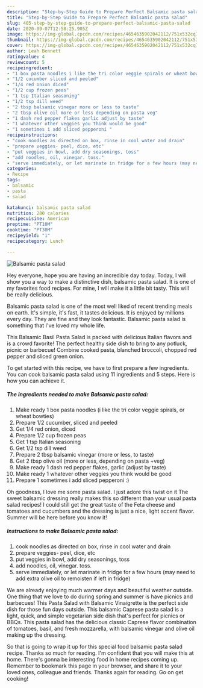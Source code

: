 ```yaml
---
description: "Step-by-Step Guide to Prepare Perfect Balsamic pasta salad"
title: "Step-by-Step Guide to Prepare Perfect Balsamic pasta salad"
slug: 405-step-by-step-guide-to-prepare-perfect-balsamic-pasta-salad
date: 2020-09-07T12:58:25.905Z
image: https://img-global.cpcdn.com/recipes/4654635902042112/751x532cq70/balsamic-pasta-salad-recipe-main-photo.jpg
thumbnail: https://img-global.cpcdn.com/recipes/4654635902042112/751x532cq70/balsamic-pasta-salad-recipe-main-photo.jpg
cover: https://img-global.cpcdn.com/recipes/4654635902042112/751x532cq70/balsamic-pasta-salad-recipe-main-photo.jpg
author: Leah Bennett
ratingvalue: 4
reviewcount: 5
recipeingredient:
- "1 box pasta noodles i like the tri color veggie spirals or wheat bowties"
- "1/2 cucumber sliced and peeled"
- "1/4 red onion diced"
- "1/2 cup frozen peas"
- "1 tsp Italian seasoning"
- "1/2 tsp dill weed"
- "2 tbsp balsamic vinegar more or less to taste"
- "2 tbsp olive oil more or less depending on pasta veg"
- "1 dash red pepper flakes garlic adjust by taste"
- "1 whatever other veggies you think would be good"
- "1 sometimes i add sliced pepperoni "
recipeinstructions:
- "cook noodles as directed on box, rinse in cool water and drain"
- "prepare veggies- peel, dice, etc"
- "put veggies in bowl, add dry seasonings, toss"
- "add noodles, oil, vinegar. toss."
- "serve immediately, or let marinate in fridge for a few hours (may need to add extra olive oil to remoisten if left in fridge)"
categories:
- Recipe
tags:
- balsamic
- pasta
- salad

katakunci: balsamic pasta salad 
nutrition: 280 calories
recipecuisine: American
preptime: "PT10M"
cooktime: "PT30M"
recipeyield: "1"
recipecategory: Lunch

---
```



![Balsamic pasta salad](https://img-global.cpcdn.com/recipes/4654635902042112/751x532cq70/balsamic-pasta-salad-recipe-main-photo.jpg)

Hey everyone, hope you are having an incredible day today. Today, I will show you a way to make a distinctive dish, balsamic pasta salad. It is one of my favorites food recipes. For mine, I will make it a little bit tasty. This will be really delicious.

Balsamic pasta salad is one of the most well liked of recent trending meals on earth. It's simple, it's fast, it tastes delicious. It is enjoyed by millions every day. They are fine and they look fantastic. Balsamic pasta salad is something that I've loved my whole life.

This Balsamic Basil Pasta Salad is packed with delicious Italian flavors and is a crowd favorite! The perfect healthy side dish to bring to any potluck, picnic or barbecue! Combine cooked pasta, blanched broccoli, chopped red pepper and sliced green onion.


To get started with this recipe, we have to first prepare a few ingredients. You can cook balsamic pasta salad using 11 ingredients and 5 steps. Here is how you can achieve it.

<!--inarticleads1-->

##### The ingredients needed to make Balsamic pasta salad:

1. Make ready 1 box pasta noodles (i like the tri color veggie spirals, or wheat bowties)
1. Prepare 1/2 cucumber, sliced and peeled
1. Get 1/4 red onion, diced
1. Prepare 1/2 cup frozen peas
1. Get 1 tsp Italian seasoning
1. Get 1/2 tsp dill weed
1. Prepare 2 tbsp balsamic vinegar (more or less, to taste)
1. Get 2 tbsp olive oil (more or less, depending on pasta +veg)
1. Make ready 1 dash red pepper flakes, garlic (adjust by taste)
1. Make ready 1 whatever other veggies you think would be good
1. Prepare 1 sometimes i add sliced pepperoni :)


Oh goodness, I love me some pasta salad. I just adore this twist on it The sweet balsamic dressing really makes this so different than your usual pasta salad recipes! I could still get the great taste of the Feta cheese and tomatoes and cucumbers and the dressing is just a nice, light accent flavor. Summer will be here before you know it! 

<!--inarticleads2-->

##### Instructions to make Balsamic pasta salad:

1. cook noodles as directed on box, rinse in cool water and drain
1. prepare veggies- peel, dice, etc
1. put veggies in bowl, add dry seasonings, toss
1. add noodles, oil, vinegar. toss.
1. serve immediately, or let marinate in fridge for a few hours (may need to add extra olive oil to remoisten if left in fridge)


We are already enjoying much warmer days and beautiful weather outside. One thing that we love to do during spring and summer is have picnics and barbecues! This Pasta Salad with Balsamic Vinaigrette is the perfect side dish for those fun days outside. This balsamic Caprese pasta salad is a light, quick, and simple vegetarian side dish that&#39;s perfect for picnics or BBQs. This pasta salad has the delicious classic Caprese flavor combination of tomatoes, basil, and fresh mozzarella, with balsamic vinegar and olive oil making up the dressing. 

So that is going to wrap it up for this special food balsamic pasta salad recipe. Thanks so much for reading. I'm confident that you will make this at home. There's gonna be interesting food in home recipes coming up. Remember to bookmark this page in your browser, and share it to your loved ones, colleague and friends. Thanks again for reading. Go on get cooking!
